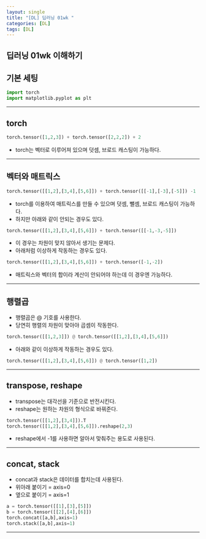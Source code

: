 ```yaml
---
layout: single
title: "[DL] 딥러닝 01wk "
categories: [DL]
tags: [DL]
---
```

딥러닝 01wk 이해하기
---

## 기본 세팅

```python
import torch
import matplotlib.pyplot as plt
```
---
## torch

```python
torch.tensor([1,2,3]) + torch.tensor([2,2,2]) + 2
```
- torch는 벡터로 이루어져 있으며 덧셈, 브로드 캐스팅이 가능하다.
  
---

## 벡터와 매트릭스

```python
torch.tensor([[1,2],[3,4],[5,6]]) + torch.tensor([[-1],[-3],[-5]]) -1
```
- torch를 이용하여 매트릭스를 만들 수 있으며 덧셈, 뺄셈, 브로드 캐스팅이 가능하다.
- 하지만 아래와 같이 안되는 경우도 있다.

```python
torch.tensor([[1,2],[3,4],[5,6]]) + torch.tensor([[-1,-3,-5]])
```
- 이 경우는 차원이 맞지 않아서 생기는 문제다.
- 아래처럼 이상하게 작동하는 경우도 있다.

```python
torch.tensor([[1,2],[3,4],[5,6]]) + torch.tensor([-1,-2])
```
- 매트릭스와 벡터의 합이라 계산이 안되어야 하는데 이 경우엔 가능하다.

---

## 행렬곱

- 행렬곱은 @ 기호를 사용한다.
- 당연히 행렬의 차원이 맞아야 곱셈이 작동한다.
    
```python
torch.tensor([[1,2,3]]) @ torch.tensor([[1,2],[3,4],[5,6]])
```
- 아래와 같이 이상하게 작동하는 경우도 있다.

```python
torch.tensor([[1,2],[3,4],[5,6]]) @ torch.tensor([1,2])
```

---

## transpose, reshape
- transpose는 대각선을 기준으로 반전시킨다.
- reshape는 원하는 차원의 형식으로 바꿔준다.

```python
torch.tensor([[1,2],[3,4]]).T
torch.tensor([[1,2],[3,4],[5,6]]).reshape(2,3)
```

- reshape에서 -1를 사용하면 알아서 맞춰주는 용도로 사용된다.

---

## concat, stack

- concat과 stack은 데이터를 합치는데 사용된다.
- 위아래 붙이기 = axis=0
- 옆으로 붙이기 = axis=1

```python
a = torch.tensor([[1],[3],[5]])
b = torch.tensor([[2],[4],[6]])
torch.concat([a,b],axis=1)
torch.stack([a,b],axis=1)
```

---








